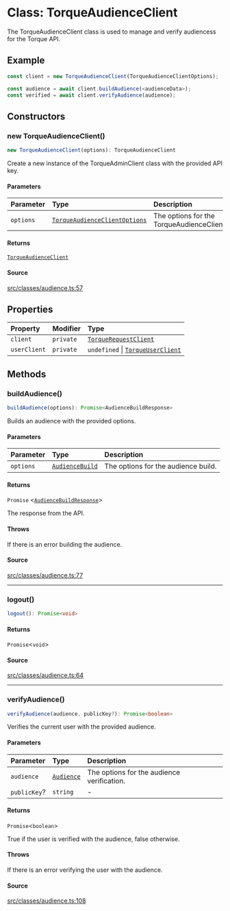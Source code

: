 # Class: TorqueAudienceClient

The TorqueAudienceClient class is used to manage and verify audiencess for the Torque API.

## Example

```ts
const client = new TorqueAudienceClient(TorqueAudienceClientOptions);

const audience = await client.buildAudience(<audienceData>);
const verified = await client.verifyAudience(audience);
```

## Constructors

### new TorqueAudienceClient()

```ts
new TorqueAudienceClient(options): TorqueAudienceClient
```

Create a new instance of the TorqueAdminClient class with the provided API key.

#### Parameters

| Parameter | Type | Description |
| :------ | :------ | :------ |
| `options` | [`TorqueAudienceClientOptions`](../type-aliases/TorqueAudienceClientOptions.md) | The options for the TorqueAudienceClient. |

#### Returns

[`TorqueAudienceClient`](TorqueAudienceClient.md)

#### Source

[src/classes/audience.ts:57](https://github.com/torque-labs/torque-ts-sdk/blob/06c96b69b43209c72870e94ce49516c9ed8e9158/src/classes/audience.ts#L57)

## Properties

| Property | Modifier | Type |
| :------ | :------ | :------ |
| `client` | `private` | [`TorqueRequestClient`](TorqueRequestClient.md) |
| `userClient` | `private` | `undefined` \| [`TorqueUserClient`](TorqueUserClient.md) |

## Methods

### buildAudience()

```ts
buildAudience(options): Promise<AudienceBuildResponse>
```

Builds an audience with the provided options.

#### Parameters

| Parameter | Type | Description |
| :------ | :------ | :------ |
| `options` | [`AudienceBuild`](../type-aliases/AudienceBuild.md) | The options for the audience build. |

#### Returns

`Promise` \<[`AudienceBuildResponse`](../type-aliases/AudienceBuildResponse.md)\>

The response from the API.

#### Throws

If there is an error building the audience.

#### Source

[src/classes/audience.ts:77](https://github.com/torque-labs/torque-ts-sdk/blob/06c96b69b43209c72870e94ce49516c9ed8e9158/src/classes/audience.ts#L77)

***

### logout()

```ts
logout(): Promise<void>
```

#### Returns

`Promise`\<`void`\>

#### Source

[src/classes/audience.ts:64](https://github.com/torque-labs/torque-ts-sdk/blob/06c96b69b43209c72870e94ce49516c9ed8e9158/src/classes/audience.ts#L64)

***

### verifyAudience()

```ts
verifyAudience(audience, publicKey?): Promise<boolean>
```

Verifies the current user with the provided audience.

#### Parameters

| Parameter | Type | Description |
| :------ | :------ | :------ |
| `audience` | [`Audience`](../type-aliases/Audience.md) | The options for the audience verification. |
| `publicKey`? | `string` | - |

#### Returns

`Promise`\<`boolean`\>

True if the user is verified with the audience, false otherwise.

#### Throws

If there is an error verifying the user with the audience.

#### Source

[src/classes/audience.ts:108](https://github.com/torque-labs/torque-ts-sdk/blob/06c96b69b43209c72870e94ce49516c9ed8e9158/src/classes/audience.ts#L108)
